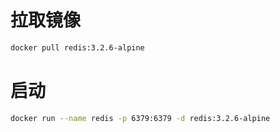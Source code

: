 拉取镜像
======
```Bash
docker pull redis:3.2.6-alpine
```


启动
======
```Bash
docker run --name redis -p 6379:6379 -d redis:3.2.6-alpine
```